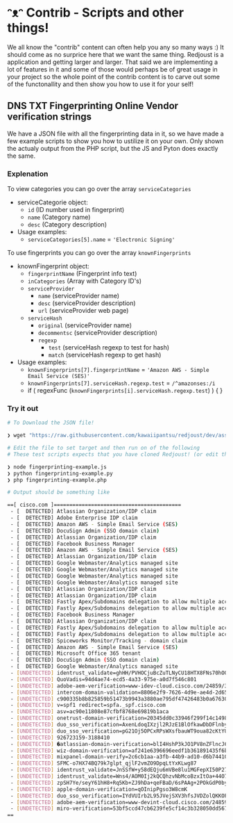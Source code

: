 # ᵔᴥᵔ Contrib - Scripts and other things!

We all know the "contrib" content can often help you any so many ways :) It should come as no surprice here that we want the same thing. Redjoust is a application and getting larger and larger. That said we are implementing a lot of features in it and some of those would perhaps be of great usage in your project so the whole point of the contrib content is to carve out some of the functonallity and then show you how to use it for your self!

## DNS TXT Fingerprinting Online Vendor verification strings

We have a JSON file with all the fingerprinting data in it, so we have made a few example scripts to show you how to ustilize it on your own. Only shown the actualy output from the PHP script, but the JS and Pyton does exactly the same.

### Explenation

To view categories you can go over the array `serviceCategories`

- serviceCategorie object:
  - `id` (ID number used in fingerprint)
  - `name` (Category name)
  - `desc` (Category description)
- Usage examples:
  - `serviceCategories[5].name` = `'Electronic Signing'`

To use fingerprints you can go over the array `knownFingerprints`

- knownFingerprint object:
  - `fingerprintName` (Fingerprint info text)
  - `inCategories` (Array with Category ID's)
  - `serviceProvider`
    - `name` (serviceProvider name)
    - `desc` (serviceProvider description)
    - `url` (serviceProvider web page)
  - `serviceHash`
    - `original` (serviceProvider name)
    - `decommentsc` (serviceProvider description)
    - `regexp`
      - `test` (serviceHash regexp to test for hash)
      - `match` (serviceHash regexp to get hash)
- Usage examples:
  - `knownFingerprints[7].fingerprintName` = `'Amazon AWS - Simple Email Service (SES)'`
  - `knownFingerprints[7].serviceHash.regexp.test` = `/^amazonses:/i`
  - if ( regexFunc (`knownFingerprints[i].serviceHash.regexp.test`) ) { }

### Try it out

``` bash
# To Download the JSON file!

❯ wget "https://raw.githubusercontent.com/kawaiipantsu/redjoust/dev/assets/json/online-service-provider-fingerprint.json" 
```

``` bash
# Edit the file to set target and then run on of the following
# These test scripts expects that you have cloned Redjoust! (or edit them)

❯ node fingerprinting-example.js
❯ python fingerprinting-example.py
❯ php fingerprinting-example.php
```

``` bash
# Output should be something like

==[ cisco.com ]=========================================
 - [  DETECTED] Atlassian Organization/IDP claim
 - [  DETECTED] Adobe Enterprise IDP claim
 - [  DETECTED] Amazon AWS - Simple Email Service (SES)
 - [  DETECTED] DocuSign Admin (SSO domain claim)
 - [  DETECTED] Atlassian Organization/IDP claim
 - [  DETECTED] Facebook Business Manager
 - [  DETECTED] Amazon AWS - Simple Email Service (SES)
 - [  DETECTED] Atlassian Organization/IDP claim
 - [  DETECTED] Google Webmaster/Analytics managed site
 - [  DETECTED] Google Webmaster/Analytics managed site
 - [  DETECTED] Google Webmaster/Analytics managed site
 - [  DETECTED] Google Webmaster/Analytics managed site
 - [  DETECTED] Atlassian Organization/IDP claim
 - [  DETECTED] Atlassian Organization/IDP claim
 - [  DETECTED] Fastly Apex/Subdomains delegation to allow multiple accounts
 - [  DETECTED] Fastly Apex/Subdomains delegation to allow multiple accounts
 - [  DETECTED] Facebook Business Manager
 - [  DETECTED] Atlassian Organization/IDP claim
 - [  DETECTED] Fastly Apex/Subdomains delegation to allow multiple accounts
 - [  DETECTED] Fastly Apex/Subdomains delegation to allow multiple accounts
 - [  DETECTED] Spiceworks Monitor/Tracking - domain claim
 - [  DETECTED] Amazon AWS - Simple Email Service (SES)
 - [  DETECTED] Microsoft Office 365 tenant
 - [  DETECTED] DocuSign Admin (SSO domain claim)
 - [  DETECTED] Google Webmaster/Analytics managed site
 - [UNDETECTED] identrust_validate=ghHH/PVHOCjuBcZuTLNyCU18HTX8FNs70hOQxy7R6dbT
 - [UNDETECTED] QuoVadis=94d4ae74-ecd5-4a33-975e-a0d7f546c801
 - [UNDETECTED] adobe-aem-verification=www-idev-cloud.cisco.com/24859/366204/1b990ef7-ff88-4938-bdd9-8458cc152f57
 - [UNDETECTED] intercom-domain-validation=8806e2f9-7626-4d9e-ae4d-2d655028629a
 - [UNDETECTED] c900335b8b825859b51473b9943a3880ae795df47426483b0a67630377a902f5
 - [UNDETECTED] v=spf1 redirect=spfa._spf.cisco.com
 - [UNDETECTED] asv=ac90e11808e87cfbf8768e69819b1aca
 - [UNDETECTED] onetrust-domain-verification=20345dd0c33946f299f14c1498b41f67
 - [UNDETECTED] duo_sso_verification=AxenLdoqIXzjl2RJzE1BlOfkawDbDFlnbyvjAt8vcjKHBkvYwEMySDRk5QmBd66v
 - [UNDETECTED] duo_sso_verification=pG21Oj5OPCxRPsWXsfbauWT9oua82cKtYUPAmsQvovKNq3xqWEcsEMEAhtXy8AFr
 - [UNDETECTED] 926723159-3188410
 - [UNDETECTED] �atlassian-domain-verification=blI4HshP3kJO1PV8nZFlncJ6TwVviYYxBNhkMi9wIa9DTxUjY4p1GO7O5SjiioyT
 - [UNDETECTED] wiz-domain-verification=af241e6396696eedf1b361891435f6b21bdebb5621941d99279298c076b5bf5f
 - [UNDETECTED] mixpanel-domain-verify=2c6cb1aa-a3fb-44b9-ad10-d6b744109963
 - [UNDETECTED] SFMC-o7HX74BQ79k7glpt_qjlF2vmZO9DpqLtYxKLwg87
 - [UNDETECTED] identrust_validate=JnSSfW+y58dEQju6mVBe8lu1MGFepXI50P27OE1ZZQmL
 - [UNDETECTED] identrust_validate=Wns4/AOM0Ij2kQCQhzvNbMcoBzxItOa+44O7KF06lIp3
 - [UNDETECTED] zpSH7Ye/seyY61hH8+Rq5Kb+ZJ9hDa+qeFBaD/6sPAAg+2POkGdP0byHb1pFVK9uZgYF2AIosUSZq4MB17oydQ==
 - [UNDETECTED] apple-domain-verification=qOInipPgso3W8cmK
 - [UNDETECTED] duo_sso_verification=IYdVUIrb2L95JVejSXV3hfsJVDZolQKKOPBztlD6TIgfCRSKeMuf8WgbQuFLD4aL
 - [UNDETECTED] adobe-aem-verification=www-devint-cloud.cisco.com/24859/366173/9418f2a2-ef45-4788-9de9-91c7d19038b9
 - [UNDETECTED] miro-verification=53bf5ccd47cb6239fe5cf14c3b328050dd5679ac
==
```
